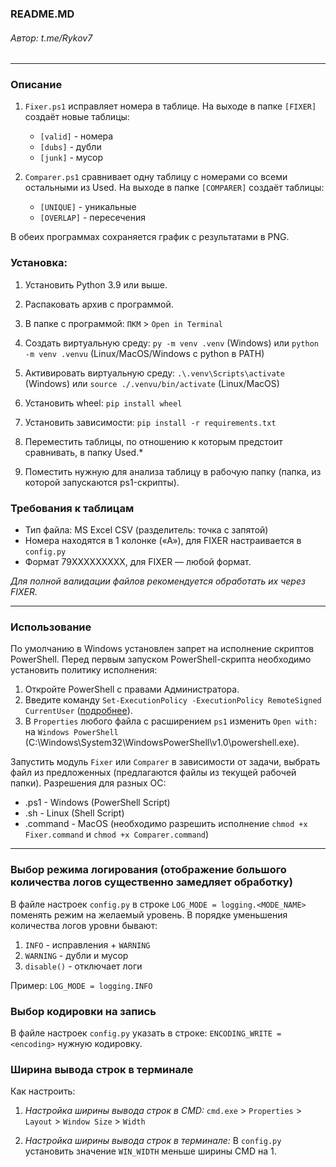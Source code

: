 ### README.MD
###### Автор: t.me/Rykov7
***

### Описание
1. `Fixer.ps1` исправляет номера в таблице. На выходе в папке `[FIXER]` создаёт новые таблицы:
   * `[valid]` - номера 
   * `[dubs]` - дубли
   * `[junk]` - мусор

2. `Comparer.ps1` сравнивает одну таблицу с номерами со всеми остальными из Used. На выходе в папке `[COMPARER]` создаёт таблицы:
   * `[UNIQUE]` - уникальные
   * `[OVERLAP]` - пересечения

В обеих программах сохраняется график с результатами в PNG.

### Установка:
1. Установить Python 3.9 или выше.
2. Распаковать архив с программой.
3. В папке с программой: `ПКМ` > `Open in Terminal`
4. Создать виртуальную среду:
`py -m venv .venv` (Windows) или `python -m venv .venvu` (Linux/MacOS/Windows с python в PATH)
5. Активировать виртуальную среду:
`.\.venv\Scripts\activate` (Windows) или `source ./.venvu/bin/activate` (Linux/MacOS)
6. Установить wheel:
`pip install wheel`
7. Установить зависимости:
`pip install -r requirements.txt`

8. Переместить таблицы, по отношению к которым предстоит сравнивать, в папку Used.*
9. Поместить нужную для анализа таблицу в рабочую папку (папка, из которой запускаются ps1-скрипты).

### Требования к таблицам

* Тип файла: MS Excel CSV (разделитель: точка с запятой)
* Номера находятся в 1 колонке («А»), для FIXER настраивается в `config.py`
* Формат 79XXXXXXXXX, для FIXER — любой формат.

_Для полной валидации файлов рекомендуется обработать их через FIXER._
***
### Использование
По умолчанию в Windows установлен запрет на исполнение скриптов PowerShell.
Перед первым запуском PowerShell-скрипта необходимо установить политику исполнения:
1. Откройте PowerShell с правами Администратора.
2. Введите команду `Set-ExecutionPolicy -ExecutionPolicy RemoteSigned CurrentUser` ([подробнее](https://docs.microsoft.com/en-us/powershell/module/microsoft.powershell.security/set-executionpolicy)).
3. В `Properties` любого файла с расширением `ps1` изменить `Open with:` на `Windows PowerShell` (C:\Windows\System32\WindowsPowerShell\v1.0\powershell.exe).

Запустить модуль `Fixer` или `Comparer` в зависимости от задачи, выбрать файл из предложенных
(предлагаются файлы из текущей рабочей папки).
Разрешения для разных ОС:
* .ps1 - Windows (PowerShell Script)
* .sh - Linux (Shell Script)
* .command - MacOS (необходимо разрешить исполнение `chmod +x Fixer.command` и `chmod +x Comparer.command`)

***
### Выбор режима логирования (отображение большого количества логов существенно замедляет обработку)
В файле настроек `config.py` в строке `LOG_MODE = logging.<MODE_NAME>` поменять режим на желаемый уровень.
В порядке уменьшения количества логов уровни бывают:
1. `INFO` - исправления + `WARNING`
2. `WARNING` - дубли и мусор
3. `disable()` - отключает логи

Пример: `LOG_MODE = logging.INFO`


### Выбор кодировки на запись
В файле настроек `config.py` указать в строке: `ENCODING_WRITE = <encoding>` нужную кодировку.


### Ширина вывода строк в терминале
Как настроить:

1. _Настройка ширины вывода строк в CMD:_
`сmd.exe` > `Properties` > `Layout` > `Window Size` > `Width`

2. _Настройка ширины вывода строк в терминале:_
В `config.py` установить значение `WIN_WIDTH` меньше ширины CMD на 1.
